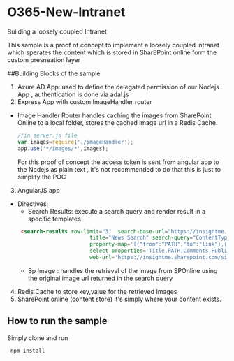 # O365-New-Intranet
Building a loosely coupled Intranet 

This sample is a proof of concept to implement a loosely coupled intranet which sperates the content which is stored in SharEPoint online form the custom presneation layer

##Building Blocks of the sample
1. Azure AD App:
used to define the delegated permission of our Nodejs App , authentication is done via adal.js
2. Express App with custom ImageHandler router
  * Image Handler Router handles caching the images from SharePoint Online to a local folder, stores the cached image url in a Redis Cache.
  
    ``` JavaScript
    //in server.js file
    var images=require('./imageHandler');
    app.use('*/images/*',images);
    ```   
    For this proof of concept the access token is sent from angular app to the Nodejs as plain text , it's not recommended to do that this is just to simplify the POC
3. AngularJS app
  * Directives:
    * Search Results: execute a search query and render result in a specific templates
     ``` HTML
      <search-results row-limit="3"  search-base-url="https://insightme.sharepoint.com" 
                            title="News Search" search-query="ContentType:NewsPage"
                            property-map='[{"from":"PATH","to":"link"},{"from":"PublishingImage","to":"image"},{"from":"Title","to":"title"},{"from":"Comments","to":"subtitle"}]'
                            select-properties='Title,PATH,Comments,PublishingImage'
                            web-url='https://insightme.sharepoint.com/sites/pub/news'/>
     ```
    * Sp Image : handles the retrieval of the image from SPOnline using the original image url returned in the search query
4. Redis Cache to store key,value for the retrieved Images
5. SharePoint online (content store)
 it's simply where your content exists.

## How to run the sample 
Simply clone and run 
```
 npm install 
```